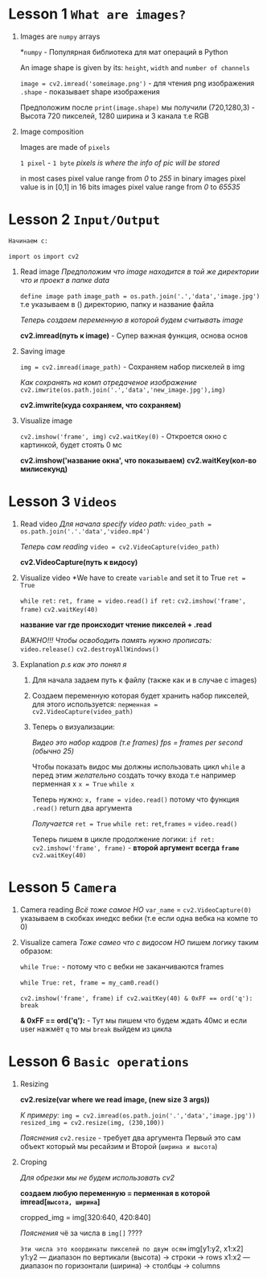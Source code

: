 # Lesson 1 `What are images?`
1) Images are `numpy` arrays

    *`numpy` - Популярная библиотека для мат операций в Python

    An image shape is given by its:
    `height`, `width` and `number of channels`

    `image = cv2.imread('someimage.png')` - для чтения png изображения
    `.shape` - показывает shape изображения

    Предположим после `print(image.shape)` мы получили
    (720,1280,3) - Высота 720 пикселей, 1280 ширина и 3 канала т.е RGB

2) Image composition

    Images are made of `pixels`
    
    `1 pixel` - `1 byte`
    *pixels is where the info of pic will be stored*

    in most cases pixel value range from *0* to *255*
    in binary images pixel value is in [0,1]
    in 16 bits images pixel value range from *0* to *65535*

# Lesson 2 `Input/Output`
    Начинаем с:
`import os`
`import cv2`

1) Read image
    *Предположим что image находится в той же директории что и проект*
    *в папке data*
    
    `define image path`
    `image_path = os.path.join('.','data','image.jpg')`
    т.е указываем в () директорию, папку и название файла
    
    *Теперь создаем переменную в которой будем считывать image*

    **cv2.imread(путь к image)** - Супер важная функция, основа основ
    
2) Saving image 

    `img = cv2.imread(image_path)` - Сохраняем набор пискелей в img

    *Как сохранять на комп отредаченое изображение*
    `cv2.imwrite(os.path.join('.','data','new_image.jpg'),img)`

    **cv2.imwrite(куда сохраняем, что сохраняем)**

3) Visualize image

    `cv2.imshow('frame', img)`
    `cv2.waitKey(0)` - Откроется окно с картинкой, будет стоять 0 мс

    **cv2.imshow('название окна', что показываем)**
    **cv2.waitKey(кол-во милисекунд)**

# Lesson 3 `Videos`
1) Read video
    *Для начала specify video path:*
    `video_path = os.path.join('.'.'data','video.mp4')`

    *Теперь сам reading*
    `video = cv2.VideoCapture(video_path)`

    **cv2.VideoCapture(путь к видосу)**

2) Visualize video
    *We have to create `variable` and set it to True
    `ret = True`

    `while ret:`
        `ret, frame = video.read()`
        `if ret:`
            `cv2.imshow('frame', frame)`
            `cv2.waitKey(40)`

    **название var где происходит чтение пикселей + .read**

    *ВАЖНО!!! Чтобы освободить память нужно прописать:*
        `video.release()`
        `cv2.destroyAllWindows()`

3) Explanation
    *p.s как это понял я*

    1) Для начала задаем путь к файлу (также как и в случае с images)
    2) Создаем переменную которая будет хранить набор пикселей,
    для этого используется:
        `перменная = cv2.VideoCapture(video_path)`
    3) Теперь о визуализации:

        *Видео это набор кадров (т.е frames)*
        *fps = frames per second (обычно 25)*

        Чтобы показать видос мы должны использовать цикл `while`
            а перед этим *желательно* создать точку входа т.е
            например перменная x
            `x = True`
            `while x`

        Теперь нужно:
            `x, frame = video.read()` 
            потому что функция `.read()` return два аргумента
        
        *Получается*
        `ret = True`
        `while ret:`
            `ret`,`frames` = `video.read()`

        Теперь пишем в цикле продолжение логики:
            `if ret:`
                `cv2.imshow('frame', frame)` - **второй аргумент всегда `frame`**
                `cv2.waitKey(40)`

# Lesson 5 `Camera`
1) Camera reading
    *Всё тоже самое НО*
    `var_name` = `cv2.VideoCapture(0)` 
    указываем в скобках инедкс вебки (т.е если одна вебка на компе то 0)

2) Visualize camera
    *Тоже самео что с видосом НО*
    пишем логику таким образом:

    `while True:` - потому что с вебки не заканчиваются frames

    `while True:`
    `ret, frame = my_cam0.read()`

    `cv2.imshow('frame', frame)`
    `if cv2.waitKey(40) & 0xFF == ord('q'):`
        `break`

    **& 0xFF == ord('q'):** - Тут мы пишем что будем ждать 40мс и
    если user нажмёт `q` то мы `break` выйдем из цикла 

# Lesson 6 `Basic operations`
1) Resizing 

    **cv2.resize(var where we read image, (new size 3 args))**

    *К примеру:*
    `img = cv2.imread(os.path.join('.','data','image.jpg'))`
    `resized_img = cv2.resize(img, (230,100))`

    *Пояснения*
    `cv2.resize` - требует два аргумента
    Первый это сам объект который мы ресайзим и
    Второй (`ширина и высота`)

2) Croping

    *Для обрезки мы не будем использовать cv2*
    
    **создаем любую переменную = перменная в которой imread[`высота, ширина`]**

    cropped_img = img[320:640, 420:840]

    *Пояснения*
    чё за числа в `img[]` ????

    `Эти числа это координаты пикселей по двум осям`
    img[y1:y2, x1:x2]
    y1:y2 — диапазон по вертикали (высота) → строки → rows
    x1:x2 — диапазон по горизонтали (ширина) → столбцы → columns
